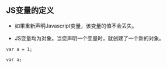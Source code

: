 ## JS变量的定义

- 如果重新声明Javascript变量，该变量的值不会丢失。

- JS变量均为对象。当您声明一个变量时，就创建了一个新的对象。

```
var a = 1;

var a;
```
